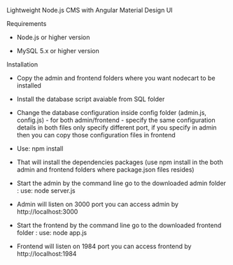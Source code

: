 Lightweight Node.js CMS with Angular Material Design UI

Requirements

- Node.js or higher version

- MySQL 5.x or higher version

Installation

- Copy the admin and frontend folders where you want nodecart to be installed

- Install the database script avaiable from SQL folder

- Change the database configuration inside config folder (admin.js, config.js) - for both admin/frontend - specify the same configuration details in both files only specify different port, if you specify in admin then you can copy those configuration files in frontend

- Use: npm install 

- That will install the dependencies packages (use npm install in the both admin and frontend folders where package.json files resides)

- Start the admin by the command line go to the downloaded admin folder : use: node server.js 

- Admin will listen on 3000 port you can access admin by http://localhost:3000

- Start the frontend by the command line go to the downloaded frontend folder : use: node app.js 

- Frontend will listen on 1984 port you can access frontend by http://localhost:1984
